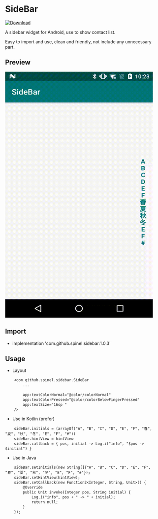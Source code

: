 # SideBar
[ ![Download](https://api.bintray.com/packages/spinel/maven/sidebar/images/download.svg?version=1.0.3) ](https://bintray.com/spinel/maven/sidebar/1.0.3/link)

A sidebar widget for Android, use to show contact list.

Easy to import and use, clean and friendly, not include any unnecessary part.

## Preview
![](demo.gif)

## Import
- implementation 'com.github.spinel:sidebar:1.0.3'

## Usage
- Layout
```
    <com.github.spinel.sidebar.SideBar
        ...
        
        app:textColorNormal="@color/colorNormal"
        app:textColorPressed="@color/colorBelowFingerPressed"
        app:textSize="16sp "
    />
```

- Use in Kotlin (prefer)
```
    sideBar.initials = (arrayOf("A", "B", "C", "D", "E", "F", "春", "夏", "秋", "冬", "E", "F", "#"))
    sideBar.hintView = hintView
    sideBar.callback = { pos, initial -> Log.i("info", "$pos -> $initial") }
```

- Use in Java
```
    sideBar.setInitials(new String[]{"A", "B", "C", "D", "E", "F", "春", "夏", "秋", "冬", "E", "F", "#"});
    sideBar.setHintView(hintView);
    sideBar.setCallback(new Function2<Integer, String, Unit>() {
        @Override
        public Unit invoke(Integer pos, String initial) {
            Log.i("info", pos + " -> " + initial);
            return null;
        }
    });
```